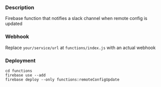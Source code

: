 ### Description
Firebase function that notifies a slack channel when remote config is updated

### Webhook
Replace `your/service/url` at `functions/index.js` with an actual webhook

### Deployment
```
cd functions
firebase use --add
firebase deploy --only functions:remoteConfigUpdate
